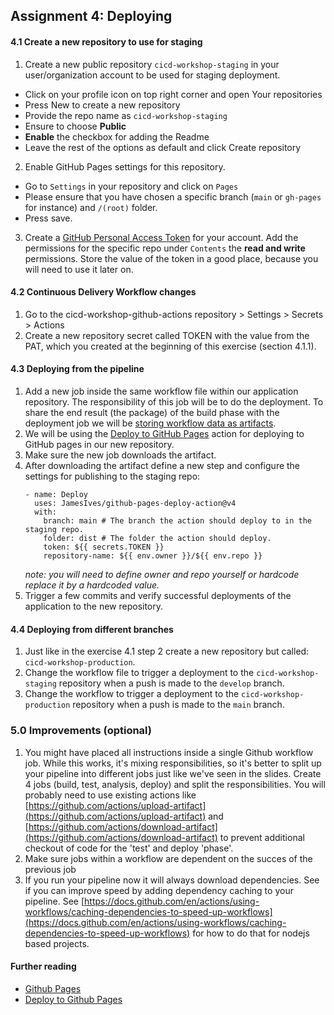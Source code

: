 ## Assignment 4: Deploying

#### 4.1 Create a new repository to use for staging


1. Create a new public repository `cicd-workshop-staging` in your user/organization account to be used for staging deployment.
- Click on your profile icon on top right corner and open Your repositories
- Press New to create a new repository
- Provide the repo name as `cicd-workshop-staging`
- Ensure to choose **Public**
- **Enable** the checkbox for adding the Readme
- Leave the rest of the options as default and click Create repository

2. Enable GitHub Pages settings for this repository.

- Go to `Settings` in your repository and click on `Pages`
- Please ensure that you have chosen a specific branch (`main` or `gh-pages` for instance) and `/(root)` folder. 
- Press save.
 
3. Create a [GitHub Personal Access Token](https://help.github.com/en/github/authenticating-to-github/creating-a-personal-access-token-for-the-command-line) for your account. Add the permissions for the specific repo under `Contents` the **read and write** permissions. Store the value of the token in a good place, because you will need to use it later on.

#### 4.2 Continuous Delivery Workflow changes 

1. Go to the cicd-workshop-github-actions repository > Settings > Secrets > Actions
2. Create a new repository secret called TOKEN with the value from the PAT, which you created at the beginning of this exercise (section 4.1.1). 

#### 4.3 Deploying from the pipeline

1.  Add a new job inside the same workflow file within our application repository. The responsibility of this job will be to do the deployment. To share the end result (the package) of the build phase with the deployment job we will be [storing workflow data as artifacts](https://docs.github.com/en/actions/using-workflows/storing-workflow-data-as-artifacts). 
2.  We will be using the [Deploy to GitHub Pages](https://github.com/marketplace/actions/deploy-to-github-pages) action for deploying to GitHub pages in our new repository.
4.  Make sure the new job downloads the artifact.
5.  After downloading the artifact define a new step and configure the settings for publishing to the staging repo:
    ```
    - name: Deploy 
      uses: JamesIves/github-pages-deploy-action@v4
      with:
        branch: main # The branch the action should deploy to in the staging repo.
        folder: dist # The folder the action should deploy.
        token: ${{ secrets.TOKEN }}
        repository-name: ${{ env.owner }}/${{ env.repo }}
    ```
    _note: you will need to define owner and repo yourself or hardcode replace it by a hardcoded value._
6.  Trigger a few commits and verify successful deployments of the application to the new repository.

#### 4.4 Deploying from different branches

1. Just like in the exercise 4.1 step 2 create a new repository but called: `cicd-workshop-production`.
2. Change the workflow file to trigger a deployment to the `cicd-workshop-staging` repository when a push is made to the `develop` branch. 
3. Change the workflow to trigger a deployment to the `cicd-workshop-production` repository when a push is made to the `main` branch.

### 5.0 Improvements (optional)

1. You might have placed all instructions inside a single Github workflow job. While this works, it's mixing responsibilities, so it's better to split up your pipeline into different jobs just like we've seen in the slides. Create 4 jobs (build, test, analysis, deploy) and split the responsibilities.
   You will probably need to use existing actions like [https://github.com/actions/upload-artifact](https://github.com/actions/upload-artifact) and [https://github.com/actions/download-artifact](https://github.com/actions/download-artifact) to prevent additional checkout of code for the 'test' and deploy 'phase'.
2. Make sure jobs within a workflow are dependent on the succes of the previous job
3. If you run your pipeline now it will always download dependencies. See if you can improve speed by adding dependency caching to your pipeline. See [https://docs.github.com/en/actions/using-workflows/caching-dependencies-to-speed-up-workflows](https://docs.github.com/en/actions/using-workflows/caching-dependencies-to-speed-up-workflows) for how to do that for nodejs based projects.

#### Further reading

- [Github Pages](https://pages.github.com)
- [Deploy to Github Pages](https://github.com/marketplace/actions/deploy-to-github-pages)


